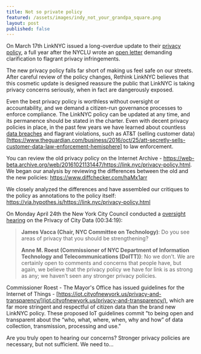 ```yaml
---
title: Not so private policy
featured: /assets/images/indy_not_your_grandpa_square.png
layout: post
published: false
---
```


On March 17th LinkNYC issued a long-overdue update to their [privacy policy](https://link.nyc/privacy-policy.html), a full year after the NYCLU wrote an [open letter](https://www.nyclu.org/en/press-releases/nyclu-citys-public-wi-fi-raises-privacy-concerns) demanding clarification to flagrant privacy infringements.

The new privacy policy falls far short of making us feel safe on our streets. After careful review of the policy changes, Rethink LinkNYC believes that this cosmetic update is designed reassure the public that LinkNYC is taking privacy concerns seriously, when in fact are dangerously exposed. 

Even the best privacy policy is worthless without oversight or accountability, and we demand a citizen-run governance processes to enforce compliance. The LinkNYC policy can be updated at any time, and its permanence should be stated in the charter. Even with decent privacy policies in place, in the past few years we have learned about countless [data breaches](https://www.identityforce.com/blog/2017-data-breaches) and flagrant violations, such as AT&T (selling customer data)[https://www.theguardian.com/business/2016/oct/25/att-secretly-sells-customer-data-law-enforcement-hemisphere] to law enforcement. 
 
You can review the old privacy policy on the Internet Archive - https://web-beta.archive.org/web/20161021131447/https://link.nyc/privacy-policy.html.  We began our analysis by reviewing the differences between the old and the new policies: https://www.diffchecker.com/haMx1arr

We closely analyzed the differences and have assembled our critiques to the policy as annotations to the policy itself: https://via.hypothes.is/https://link.nyc/privacy-policy.html

On Monday April 24th the New York City Council conducted a [oversight hearing](http://legistar.council.nyc.gov/MeetingDetail.aspx?ID=542433&GUID=31870105-4C47-43F9-AB9E-EC2A1B0A1E36&Options=info&Search=) on the Privacy of City Data (00:34:19):  

<blockquote>
<b>James Vacca (Chair, NYC Committee on Technology)</b>: Do you see areas of privacy that you should be strengthening?
<p/>
<p/>
<b>Anne M. Roest (Commissioner of NYC Department of Information Technology and Telecommunications (DoITT))</b>: No we don’t. We are certainly open to comments and concerns that people have, but again, we believe that the privacy policy we have for link is as strong as any; we haven’t seen any stronger privacy policies.
</blockquote>

Commissioner Roest - The Mayor's Office has issued guidelines for the Internet of Things - [https://iot.cityofnewyork.us/privacy-and-transparency/](iot.cityofnewyork.us/privacy-and-transparency/), which are far more stringent and respectful of citizen data than the brand new LinkNYC policy.  These proposed IoT guidelines commit "to being open and transparent about the “who, what, where, when, why and how” of data collection, transmission, processing and use."   

Are you truly open to hearing our concerns? Stronger privacy policies are necessary, but not sufficient. We need to...
 

